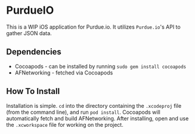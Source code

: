 # PurdueIO

This is a WIP iOS application for Purdue.io. It utilizes `Purdue.io`'s API to gather JSON data.


## Dependencies

- Cocoapods - can be installed by running `sudo gem install cocoapods`
- AFNetworking - fetched via Cocoapods

## How To Install

Installation is simple. `cd` into the directory containing the `.xcodeproj` file (from the command line), and run `pod install`. Cocoapods will automatically fetch and build AFNetworking. After installing, open and use the `.xcworkspace` file for working on the project.